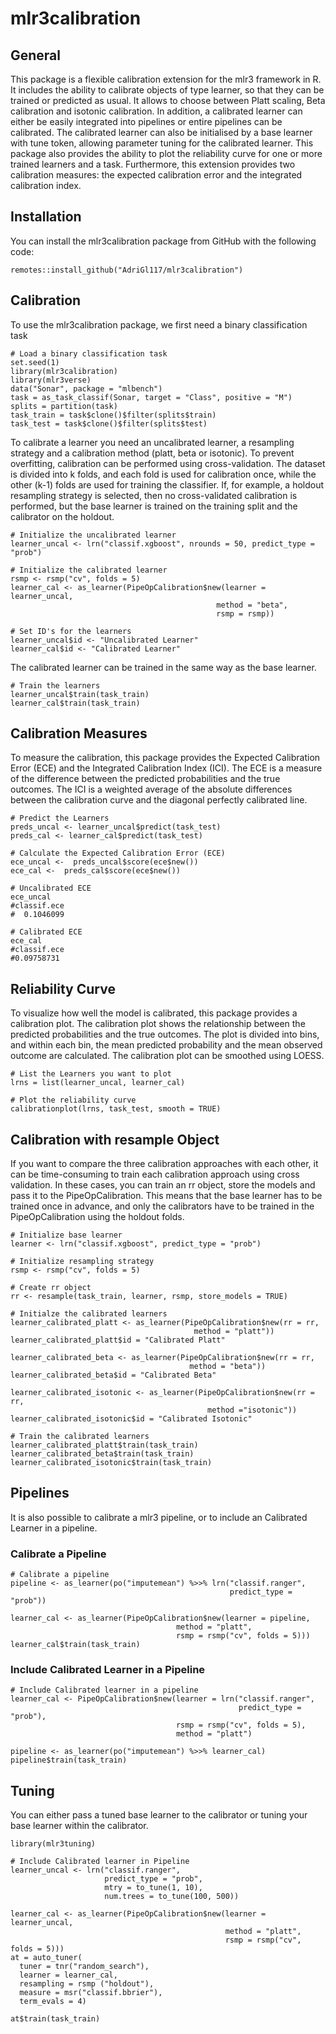 # mlr3calibration

## General

This package is a flexible calibration extension for the mlr3 framework in R. 
It includes the ability to calibrate objects of type learner, so that they can 
be trained or predicted as usual. It allows to choose between Platt scaling, 
Beta calibration and isotonic calibration. In addition, a calibrated learner 
can either be easily integrated into pipelines or entire pipelines can be
calibrated. The calibrated learner can also be initialised by a base learner 
with tune token, allowing parameter tuning for the calibrated learner. This 
package also provides the ability to plot the reliability curve for one or 
more trained learners and a task. Furthermore, this extension provides two 
calibration measures: the expected calibration error and the integrated 
calibration index. 

## Installation

You can install the mlr3calibration package from GitHub with the following 
code:

```
remotes::install_github("AdriGl117/mlr3calibration")

```

## Calibration

To use the mlr3calibration package, we first need a binary classification task

```
# Load a binary classification task
set.seed(1)
library(mlr3calibration)
library(mlr3verse)
data("Sonar", package = "mlbench")
task = as_task_classif(Sonar, target = "Class", positive = "M")
splits = partition(task)
task_train = task$clone()$filter(splits$train)
task_test = task$clone()$filter(splits$test)
```

To calibrate a learner you need an uncalibrated learner, a resampling strategy and a calibration method (platt, beta or isotonic). To prevent overfitting, calibration can be performed using cross-validation. The dataset is divided into k folds, and each fold is used for calibration once, while the other (k-1) folds are used for training the classifier. If, for example, a holdout resampling strategy is selected, then no cross-validated calibration is performed, but the base learner is trained on the training split and the calibrator on the holdout.

```
# Initialize the uncalibrated learner
learner_uncal <- lrn("classif.xgboost", nrounds = 50, predict_type = "prob")

# Initialize the calibrated learner
rsmp <- rsmp("cv", folds = 5)
learner_cal <- as_learner(PipeOpCalibration$new(learner = learner_uncal, 
                                              method = "beta",
                                              rsmp = rsmp))

# Set ID's for the learners
learner_uncal$id <- "Uncalibrated Learner"
learner_cal$id <- "Calibrated Learner"
```

The calibrated learner can be trained in the same way as the base learner.

```
# Train the learners
learner_uncal$train(task_train)
learner_cal$train(task_train)
```

## Calibration Measures

To measure the calibration, this package provides the Expected Calibration Error (ECE) and the Integrated Calibration Index (ICI). The ECE is a measure of the difference between the predicted probabilities and the true outcomes. The ICI is a weighted average of the absolute differences between the calibration curve and the diagonal perfectly calibrated line.

```
# Predict the Learners
preds_uncal <- learner_uncal$predict(task_test)
preds_cal <- learner_cal$predict(task_test)

# Calculate the Expected Calibration Error (ECE)
ece_uncal <-  preds_uncal$score(ece$new())
ece_cal <-  preds_cal$score(ece$new())

# Uncalibrated ECE
ece_uncal
#classif.ece 
#  0.1046099 

# Calibrated ECE
ece_cal
#classif.ece 
#0.09758731 
```

## Reliability Curve

To visualize how well the model is calibrated, this package provides a calibration plot. The calibration plot shows the relationship between the predicted probabilities and the true outcomes. The plot is divided into bins, and within each bin, the mean predicted probability and the mean observed outcome are calculated. The calibration plot can be smoothed using LOESS.

```
# List the Learners you want to plot
lrns = list(learner_uncal, learner_cal)

# Plot the reliability curve
calibrationplot(lrns, task_test, smooth = TRUE)

```

## Calibration with resample Object

If you want to compare the three calibration approaches with each other, it can be time-consuming to train each calibration approach using cross validation. In these cases, you can train an rr object, store the models and pass it to the PipeOpCalibration. This means that the base learner has to be trained once in advance, and only the calibrators have to be trained in the PipeOpCalibration using the holdout folds.

```
# Initialize base learner
learner <- lrn("classif.xgboost", predict_type = "prob")

# Initialize resampling strategy
rsmp <- rsmp("cv", folds = 5)

# Create rr object
rr <- resample(task_train, learner, rsmp, store_models = TRUE)

# Initialze the calibrated learners
learner_calibrated_platt <- as_learner(PipeOpCalibration$new(rr = rr, 
                                         method = "platt"))
learner_calibrated_platt$id = "Calibrated Platt"

learner_calibrated_beta <- as_learner(PipeOpCalibration$new(rr = rr, 
                                        method = "beta"))
learner_calibrated_beta$id = "Calibrated Beta"

learner_calibrated_isotonic <- as_learner(PipeOpCalibration$new(rr = rr,
                                            method ="isotonic"))
learner_calibrated_isotonic$id = "Calibrated Isotonic"

# Train the calibrated learners
learner_calibrated_platt$train(task_train)
learner_calibrated_beta$train(task_train)
learner_calibrated_isotonic$train(task_train)
```

## Pipelines

It is also possible to calibrate a mlr3 pipeline, or to include an Calibrated Learner in a pipeline.

### Calibrate a Pipeline

```
# Calibrate a pipeline
pipeline <- as_learner(po("imputemean") %>>% lrn("classif.ranger", 
                                                 predict_type = "prob"))

learner_cal <- as_learner(PipeOpCalibration$new(learner = pipeline, 
                                     method = "platt", 
                                     rsmp = rsmp("cv", folds = 5)))
learner_cal$train(task_train)
```

### Include Calibrated Learner in a Pipeline

```
# Include Calibrated learner in a pipeline
learner_cal <- PipeOpCalibration$new(learner = lrn("classif.ranger", 
                                                   predict_type = "prob"),
                                     rsmp = rsmp("cv", folds = 5),
                                     method = "platt")

pipeline <- as_learner(po("imputemean") %>>% learner_cal)
pipeline$train(task_train)
```

## Tuning

You can either pass a tuned base learner to the calibrator or tuning your base learner within the calibrator.

```
library(mlr3tuning)

# Include Calibrated learner in Pipeline
learner_uncal <- lrn("classif.ranger",
                     predict_type = "prob",
                     mtry = to_tune(1, 10),
                     num.trees = to_tune(100, 500))

learner_cal <- as_learner(PipeOpCalibration$new(learner = learner_uncal, 
                                                method = "platt", 
                                                rsmp = rsmp("cv", folds = 5)))
at = auto_tuner(
  tuner = tnr("random_search"),
  learner = learner_cal,
  resampling = rsmp ("holdout"),
  measure = msr("classif.bbrier"),
  term_evals = 4)

at$train(task_train)
```
